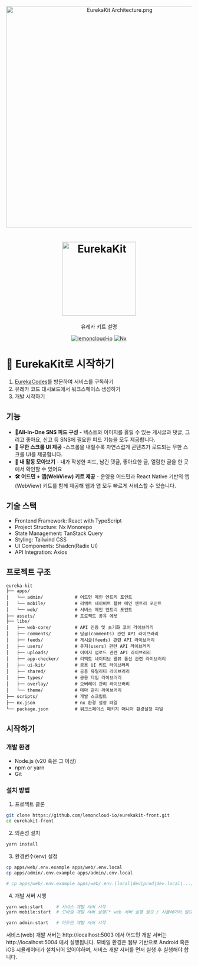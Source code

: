 <div align="center">
  <div>
    <img src="https://github.com/user-attachments/assets/3575c0a1-8087-45cc-b9f0-690765df166e" width="600" alt="EurekaKit Architecture.png"/>
    <h1 align="center"><img src="https://github.com/user-attachments/assets/aee10faf-144c-4a88-b535-610e7c84f050" width="200" alt="EurekaKit"/></h1>
  </div>
  <p>
    유레카 키트 설명
  </p>
</div>

<div align="center" markdown="1">

[![lemoncloud-io](https://img.shields.io/badge/by-lemoncloud--io-ED6F31?logo=github)](https://github.com/lemoncloud-io)
[![Nx](https://img.shields.io/badge/-Nx-143157?logo=nx&logoWidth=30)](https://nx.dev)

</div>

# 🌟 EurekaKit로 시작하기

1. [EurekaCodes](https://eureka.codes/)를 방문하여 서비스를 구독하기
2. 유레카 코드 대시보드에서 워크스페이스 생성하기
3. 개발 시작하기

## 기능

- **🧱All-In-One SNS 피드 구성** - 텍스트와 이미지를 올릴 수 있는 게시글과 댓글, 그리고 좋아요, 신고 등 SNS에 필요한 피드 기능을 모두 제공합니다.
- **🔄 무한 스크롤 UI 제공** -스크롤을 내릴수록 자연스럽게 콘텐츠가 로드되는 무한 스크롤 UI를 제공합니다.
- **📂 내 활동 모아보기** - 내가 작성한 피드, 남긴 댓글, 좋아요한 글, 열람한 글을 한 곳에서 확인할 수 있어요
- **🛠 어드민 + 앱(WebView) 키트 제공** - 운영용 어드민과 React Native 기반의 앱(WebView) 키트를 함께 제공해 웹과 앱 모두 빠르게 서비스할 수 있습니다.

## 기술 스택

- Frontend Framework: React with TypeScript
- Project Structure: Nx Monorepo
- State Management: TanStack Query
- Styling: Tailwind CSS
- UI Components: Shadcn(Radix UI)
- API Integration: Axios

## 프로젝트 구조

```
eureka-kit
├── apps/
│   └── admin/            # 어드민 메인 엔트리 포인트
│   └── mobile/           # 리액트 네이비트 웹뷰 메인 엔트리 포인트
│   └── web/              # 서비스 메인 엔트리 포인트
├── assets/               # 프로젝트 공유 에셋
├── libs/
│   ├── web-core/         # API 인증 및 초기화 코어 라이브러리
│   ├── comments/         # 답글(comments) 관련 API 라이브러리
│   ├── feeds/            # 게시글(feeds) 관련 API 라이브러리
│   ├── users/            # 유저(users) 관련 API 라이브러리
│   ├── uploads/          # 이미지 업로드 관련 API 라이브러리
│   ├── app-checker/      # 리액트 네이티브 웹뷰 통신 관련 라이브러리
│   ├── ui-kit/           # 공용 UI 키트 라이브러리
│   ├── shared/           # 공용 유틸리티 라이브러리
│   ├── types/            # 공용 타입 라이브러리
│   ├── overlay/          # 오버레이 관리 라이브러리
│   └── theme/            # 테마 관리 라이브러리
├── scripts/              # 개발 스크립트
├── nx.json               # nx 환경 설정 파일
└── package.json          # 워크스페이스 패키지 매니저 환경설정 파일
```

## 시작하기

### 개발 환경

- Node.js (v20 혹은 그 이상)
- npm or yarn
- Git

### 설치 방법

1. 프로젝트 클론

```bash
git clone https://github.com/lemoncloud-io/eurekakit-front.git
cd eurekakit-front
```

2. 의존성 설치

```bash
yarn install
```

3. 환경변수(env) 설정

```bash
cp apps/web/.env.example apps/web/.env.local
cp apps/admin/.env.example apps/admin/.env.local

# cp apps/web/.env.example apps/web/.env.(local|dev|prod|dev.local|...)
```

4. 개발 서버 시행

```bash
yarn web:start     # 서비스 개발 서버 시작
yarn mobile:start  # 모바일 개발 서버 실행(* web 서버 실행 필요 / 시뮬레이터 필요)

yarn admin:start   # 어드민 개발 서버 시작
```

서비스(web) 개발 서버는 http://localhost:5003 에서 어드민 개발 서버는 http://localhost:5004 에서 실행됩니다.
모바일 환경은 웹뷰 기반으로 Android 혹은 iOS 시뮬레이터가 설치되어 있어야하며,
서비스 개발 서버를 먼저 실행 후 실행해야 합니다.
